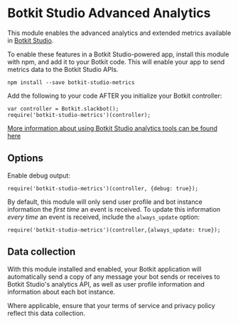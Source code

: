 # Botkit Studio Advanced Analytics

This module enables the advanced analytics and extended metrics available in [Botkit Studio](https://studio.botkit.ai).

To enable these features in a Botkit Studio-powered app, install this module with npm, and add it to your Botkit code. This will enable your app to send metrics data to the Botkit Studio APIs.

```
npm install --save botkit-studio-metrics
```

Add the following to your code AFTER you initialize your Botkit controller:

```
var controller = Botkit.slackbot();
require('botkit-studio-metrics')(controller);
```

[More information about using Botkit Studio analytics tools can be found here](https://botkit.groovehq.com/knowledge_base/categories/metrics-7)

## Options

Enable debug output:

```
require('botkit-studio-metrics')(controller, {debug: true});
```

By default, this module will only send user profile and bot instance information
the _first time_ an event is received.  To update this information _every time_ an event is received, include the `always_update` option:

```
require('botkit-studio-metrics')(controller,{always_update: true});
```

## Data collection

With this module installed and enabled, your Botkit application will automatically
send a copy of any message your bot sends or receives to Botkit Studio's analytics
API, as well as user profile information and information about each bot instance.

Where applicable, ensure that your terms of service and privacy policy reflect this data collection.
